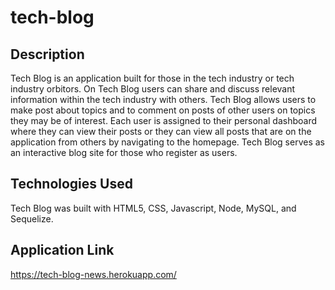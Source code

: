 # tech-blog

## Description

Tech Blog is an application built for those in the tech industry or tech industry orbitors. On Tech Blog users can share and discuss relevant information within the tech 
industry with others. Tech Blog allows users to make post about topics and to comment on posts of other users on topics they may be of interest. Each user is assigned to their personal 
dashboard where they can view their posts or they can view all posts that are on the application from others by navigating to the homepage. Tech Blog serves as an interactive
blog site for those who register as users.

## Technologies Used

Tech Blog was built with HTML5, CSS, Javascript, Node, MySQL, and Sequelize.

## Application Link

https://tech-blog-news.herokuapp.com/
